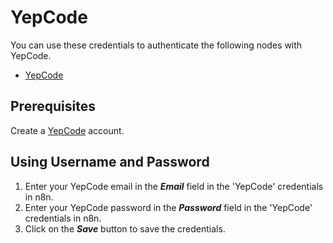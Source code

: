 # YepCode

You can use these credentials to authenticate the following nodes with YepCode.

* [YepCode](/integrations/builtin/app-nodes/n8n-nodes-base.yepCode/)

## Prerequisites

Create a [YepCode](https://yepcode.io/) account.

## Using Username and Password

1. Enter your YepCode email in the ***Email*** field in the 'YepCode' credentials in n8n.
1. Enter your YepCode password in the ***Password*** field in the 'YepCode' credentials in n8n.
1. Click on the ***Save*** button to save the credentials.
